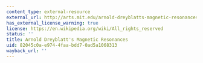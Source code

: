 ```yaml
---
content_type: external-resource
external_url: http://arts.mit.edu/arnold-dreyblatts-magnetic-resonances/
has_external_license_warning: true
license: https://en.wikipedia.org/wiki/All_rights_reserved
status: ''
title: Arnold Dreyblatt's Magnetic Resonances
uid: 82045c0a-e974-4faa-bdd7-0ad5a1068313
wayback_url: ''
---
```

